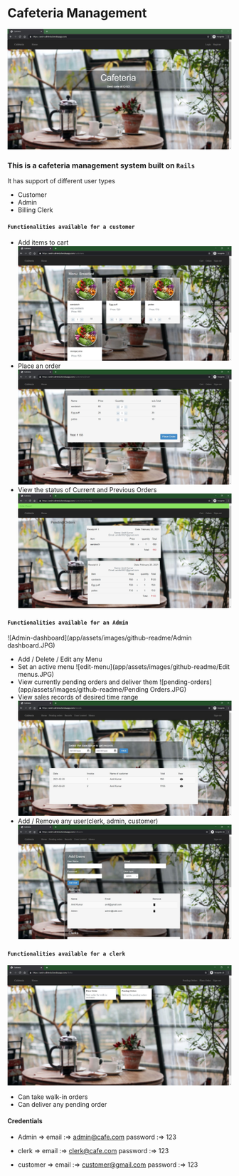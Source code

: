 # Cafeteria Management

![Home](app/assets/images/github-readme/Home.JPG)
### This is a cafeteria management system built on `Rails`
It has support of different user types
* Customer
* Admin
* Billing Clerk

#### `Functionalities available for a customer`
* Add items to cart
![customers-menu](app/assets/images/github-readme/add-to-cart.JPG)
* Place an order
![cart](app/assets/images/github-readme/cart.JPG)
* View the status of Current and Previous Orders
![orders](app/assets/images/github-readme/Pending-Orders.JPG)


#### `Functionalities available for an Admin`
![Admin-dashboard](app/assets/images/github-readme/Admin dashboard.JPG)
* Add / Delete / Edit any Menu
* Set an active menu
![edit-menu](app/assets/images/github-readme/Edit menus.JPG)
* View currently pending orders and deliver them
![pending-orders](app/assets/images/github-readme/Pending Orders.JPG)
* View sales records of desired time range
![records](app/assets/images/github-readme/Record.JPG)
* Add / Remove any user(clerk, admin, customer)
![edit-users](app/assets/images/github-readme/Edit-Users.JPG)



#### `Functionalities available for a clerk`
![clerk](app/assets/images/github-readme/clerk.JPG)
* Can take walk-in orders
* Can deliver any pending order


#### Credentials
* Admin => email :=> admin@cafe.com
           password :=> 123

* clerk => email :=> clerk@cafe.com
          password :=> 123

* customer => email :=> customer@gmail.com
              password :=> 123
